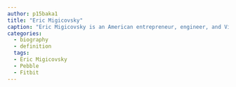 ```yaml
---
author: p15baka1
title: "Eric Migicovsky"
caption: "Eric Migicovsky is an American entrepreneur, engineer, and Visiting Partner at Ycombinator.com. He is the original founder of Pebble, which became the most successful project in Kickstarter's history and was recently acquired by Fitbit."
categories:
  - biography
  - definition
  tags:
  - Eric Migicovsky
  - Pebble
  - Fitbit
---
```

